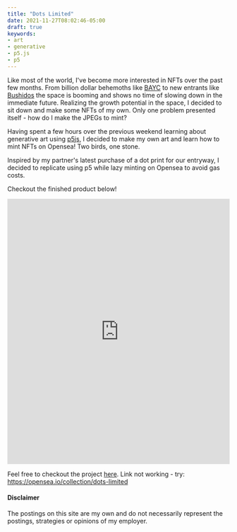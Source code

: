 ```yaml
---
title: "Dots Limited"
date: 2021-11-27T08:02:46-05:00
draft: true
keywords:
- art
- generative
- p5.js
- p5
---
```

Like most of the world, I've become more interested in NFTs over the past few months. From billion dollar behemoths like [BAYC](https://opensea.io/collection/boredapeyachtclub) to new entrants like [Bushidos](https://opensea.io/collection/bushidos) the space is booming and shows no time of slowing down in the immediate future. Realizing the growth potential in the space, I decided to sit down and make some NFTs of my own. Only one problem presented itself - how do I make the JPEGs to mint? 

Having spent a few hours over the previous weekend learning about generative art using [p5js](https://p5js.org/), I decided to make my own art and learn how to mint NFTs on Opensea! Two birds, one stone. 

Inspired by my partner's latest purchase of a dot print for our entryway, I decided to replicate using p5 while lazy minting on Opensea to avoid gas costs. 

Checkout the finished product below! 
<iframe src='https://opensea.io/collection/dots-limited?embed=true'
        width='100%'
        height='600'
        frameborder='0'
        allowfullscreen></iframe>

Feel free to checkout the project [here](https://opensea.io/collection/dots-limited).  Link not working - try: https://opensea.io/collection/dots-limited 


#### Disclaimer
The postings on this site are my own and do not necessarily represent the postings, strategies or opinions of my employer.